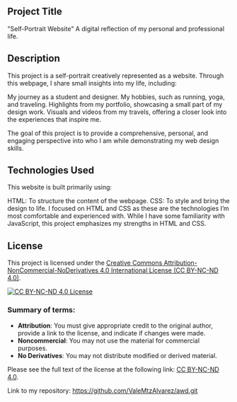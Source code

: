 ## Project Title

"Self-Portrait Website"
A digital reflection of my personal and professional life.

## Description

This project is a self-portrait creatively represented as a website. Through this webpage, I share small insights into my life, including:

My journey as a student and designer.
My hobbies, such as running, yoga, and traveling.
Highlights from my portfolio, showcasing a small part of my design work.
Visuals and videos from my travels, offering a closer look into the experiences that inspire me.

The goal of this project is to provide a comprehensive, personal, and engaging perspective into who I am while demonstrating my web design skills.

## Technologies Used

This website is built primarily using:

HTML: To structure the content of the webpage.
CSS: To style and bring the design to life.
I focused on HTML and CSS as these are the technologies I’m most comfortable and experienced with. While I have some familiarity with JavaScript, this project emphasizes my strengths in HTML and CSS.

## License

This project is licensed under the [Creative Commons Attribution-NonCommercial-NoDerivatives 4.0 International License (CC BY-NC-ND 4.0)](https://creativecommons.org/licenses/by-nc-nd/4.0/).

[![CC BY-NC-ND 4.0 License](https://licensebuttons.net/l/by-nc-nd/4.0/88x31.png)](https://creativecommons.org/licenses/by-nc-nd/4.0/)

### Summary of terms:
- **Attribution**: You must give appropriate credit to the original author, provide a link to the license, and indicate if changes were made.
- **Noncommercial**: You may not use the material for commercial purposes.
- **No Derivatives**: You may not distribute modified or derived material.

Please see the full text of the license at the following link: [CC BY-NC-ND 4.0](https://creativecommons.org/licenses/by-nc-nd/4.0/).

Link to my repository: https://github.com/ValeMtzAlvarez/awd.git  
